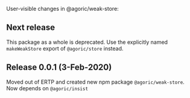 User-visible changes in @agoric/weak-store:

## Next release

This package as a whole is deprecated. Use the explicitly named
`makeWeakStore` export of `@agoric/store` instead.

## Release 0.0.1 (3-Feb-2020)

Moved out of ERTP and created new npm package `@agoric/weak-store`.
Now depends on `@agoric/insist`
